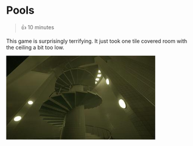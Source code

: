 # Pools

> 👍 10 minutes

This game is surprisingly terrifying. It just took one tile covered room with the ceiling a bit too low.

[![Thumbnail](img/thumbnails/pools-a.jpeg)](img/2024/pools-a.jpeg)
